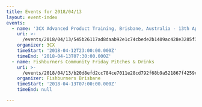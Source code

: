 ```yaml
---
title: Events for 2018/04/13
layout: event-index
events:
  - name: '3CX Advanced Product Training, Brisbane, Australia - 13th April 2018'
    uri: >-
      /events/2018/04/13/545b26117ad8daab92e1c74cbede2b1409ac428e3285f3c7f659366606317b66
    organizer: 3CX
    timeStart: '2018-04-12T23:00:00.000Z'
    timeEnd: '2018-04-13T07:30:00.000Z'
  - name: Fishburners Community Friday Pitches & Drinks
    uri: >-
      /events/2018/04/13/b20d8efd2cc784ce7011e28cd792f68b9a521867f4259cd3e944c26227c624cc
    organizer: Fishburners Brisbane
    timeStart: '2018-04-13T07:00:00.000Z'
    timeEnd: null

---
```

